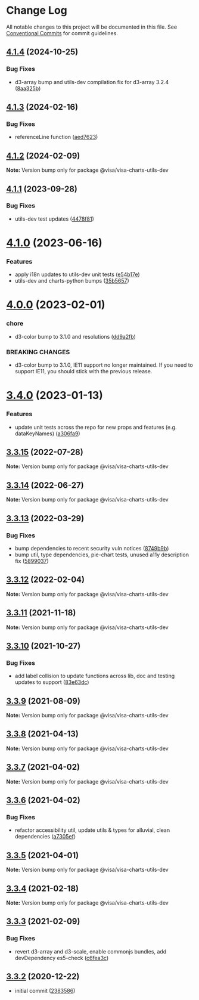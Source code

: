 # Change Log

All notable changes to this project will be documented in this file.
See [Conventional Commits](https://conventionalcommits.org) for commit guidelines.

## [4.1.4](https://github.com/visa/visa-chart-components/compare/@visa/visa-charts-utils-dev@4.1.3...@visa/visa-charts-utils-dev@4.1.4) (2024-10-25)

### Bug Fixes

- d3-array bump and utils-dev compilation fix for d3-array 3.2.4 ([8aa325b](https://github.com/visa/visa-chart-components/commit/8aa325b203054b4fde80aaa6e5dc59fc209921ab))

## [4.1.3](https://github.com/visa/visa-chart-components/compare/@visa/visa-charts-utils-dev@4.1.1...@visa/visa-charts-utils-dev@4.1.3) (2024-02-16)

### Bug Fixes

- referenceLine function ([aed7623](https://github.com/visa/visa-chart-components/commit/aed76231095fb218147fc111195f7fa53b0fbef5))

## [4.1.2](https://github.com/visa/visa-chart-components/compare/@visa/visa-charts-utils-dev@4.1.1...@visa/visa-charts-utils-dev@4.1.2) (2024-02-09)

**Note:** Version bump only for package @visa/visa-charts-utils-dev

## [4.1.1](https://github.com/visa/visa-chart-components/compare/@visa/visa-charts-utils-dev@4.1.0...@visa/visa-charts-utils-dev@4.1.1) (2023-09-28)

### Bug Fixes

- utils-dev test updates ([4478f81](https://github.com/visa/visa-chart-components/commit/4478f815848d6effdf0706a69f7fd2cab548d840))

# [4.1.0](https://github.com/visa/visa-chart-components/compare/@visa/visa-charts-utils-dev@4.0.0...@visa/visa-charts-utils-dev@4.1.0) (2023-06-16)

### Features

- apply i18n updates to utils-dev unit tests ([e54b17e](https://github.com/visa/visa-chart-components/commit/e54b17e2286ca8fb747c11242031ec49a1ef36bd))
- utils-dev and charts-python bumps ([35b5657](https://github.com/visa/visa-chart-components/commit/35b565778dde994337f60284bf179b73976cc78b))

# [4.0.0](https://github.com/visa/visa-chart-components/compare/@visa/visa-charts-utils-dev@3.4.0...@visa/visa-charts-utils-dev@4.0.0) (2023-02-01)

### chore

- d3-color bump to 3.1.0 and resolutions ([dd9a2fb](https://github.com/visa/visa-chart-components/commit/dd9a2fb369c44bab6607acb5229ceb656dce5561))

### BREAKING CHANGES

- d3-color bump to 3.1.0, IE11 support no longer maintained. If you need to support IE11, you should stick with the previous release.

# [3.4.0](https://github.com/visa/visa-chart-components/compare/@visa/visa-charts-utils-dev@3.3.15...@visa/visa-charts-utils-dev@3.4.0) (2023-01-13)

### Features

- update unit tests across the repo for new props and features (e.g. dataKeyNames) ([a306fa9](https://github.com/visa/visa-chart-components/commit/a306fa9be5f30377a45cc5a3e92a950a5176df35))

## [3.3.15](https://github.com/visa/visa-chart-components/compare/@visa/visa-charts-utils-dev@3.3.14...@visa/visa-charts-utils-dev@3.3.15) (2022-07-28)

**Note:** Version bump only for package @visa/visa-charts-utils-dev

## [3.3.14](https://github.com/visa/visa-chart-components/compare/@visa/visa-charts-utils-dev@3.3.13...@visa/visa-charts-utils-dev@3.3.14) (2022-06-27)

**Note:** Version bump only for package @visa/visa-charts-utils-dev

## [3.3.13](https://github.com/visa/visa-chart-components/compare/@visa/visa-charts-utils-dev@3.3.12...@visa/visa-charts-utils-dev@3.3.13) (2022-03-29)

### Bug Fixes

- bump dependencies to recent security vuln notices ([8749b9b](https://github.com/visa/visa-chart-components/commit/8749b9b11aeba92ecf39fc36251cdcb8844a7a46))
- bump util, type dependencies, pie-chart tests, unused a11y description fix ([5899037](https://github.com/visa/visa-chart-components/commit/5899037a074a4cec4112a4a8a8d78e598fdcf458))

## [3.3.12](https://github.com/visa/visa-chart-components/compare/@visa/visa-charts-utils-dev@3.3.11...@visa/visa-charts-utils-dev@3.3.12) (2022-02-04)

**Note:** Version bump only for package @visa/visa-charts-utils-dev

## [3.3.11](https://github.com/visa/visa-chart-components/compare/@visa/visa-charts-utils-dev@3.3.10...@visa/visa-charts-utils-dev@3.3.11) (2021-11-18)

**Note:** Version bump only for package @visa/visa-charts-utils-dev

## [3.3.10](https://github.com/visa/visa-chart-components/compare/@visa/visa-charts-utils-dev@3.3.9...@visa/visa-charts-utils-dev@3.3.10) (2021-10-27)

### Bug Fixes

- add label collision to update functions across lib, doc and testing updates to support ([83e63dc](https://github.com/visa/visa-chart-components/commit/83e63dc352165a68aee9db4e7175fd241c13f523))

## [3.3.9](https://github.com/visa/visa-chart-components/compare/@visa/visa-charts-utils-dev@3.3.8...@visa/visa-charts-utils-dev@3.3.9) (2021-08-09)

**Note:** Version bump only for package @visa/visa-charts-utils-dev

## [3.3.8](https://github.com/visa/visa-chart-components/compare/@visa/visa-charts-utils-dev@3.3.7...@visa/visa-charts-utils-dev@3.3.8) (2021-04-13)

**Note:** Version bump only for package @visa/visa-charts-utils-dev

## [3.3.7](https://github.com/visa/visa-chart-components/compare/@visa/visa-charts-utils-dev@3.3.6...@visa/visa-charts-utils-dev@3.3.7) (2021-04-02)

**Note:** Version bump only for package @visa/visa-charts-utils-dev

## [3.3.6](https://github.com/visa/visa-chart-components/compare/@visa/visa-charts-utils-dev@3.3.5...@visa/visa-charts-utils-dev@3.3.6) (2021-04-02)

### Bug Fixes

- refactor accessibility util, update utils & types for alluvial, clean dependencies ([a7305ef](https://github.com/visa/visa-chart-components/commit/a7305ef85f8e6b17d47bfb5bfcfc307626ea8bba))

## [3.3.5](https://github.com/visa/visa-chart-components/compare/@visa/visa-charts-utils-dev@3.3.3...@visa/visa-charts-utils-dev@3.3.5) (2021-04-01)

**Note:** Version bump only for package @visa/visa-charts-utils-dev

## [3.3.4](https://github.com/visa/visa-chart-components/compare/@visa/visa-charts-utils-dev@3.3.3...@visa/visa-charts-utils-dev@3.3.4) (2021-02-18)

**Note:** Version bump only for package @visa/visa-charts-utils-dev

## [3.3.3](https://github.com/visa/visa-chart-components/compare/@visa/visa-charts-utils-dev@3.3.2...@visa/visa-charts-utils-dev@3.3.3) (2021-02-09)

### Bug Fixes

- revert d3-array and d3-scale, enable commonjs bundles, add devDependency es5-check ([c6fea3c](https://github.com/visa/visa-chart-components/commit/c6fea3c601dfc4650b52996721ead03a1b363e2b))

## [3.3.2](https://github.com/visa/visa-chart-components/tree/%40visa/visa-charts-utils-dev%403.3.2) (2020-12-22)

- initial commit ([2383586](https://github.com/visa/visa-chart-components/commit/238358698bb59b8f20f424eeedc7235f51e02037))
